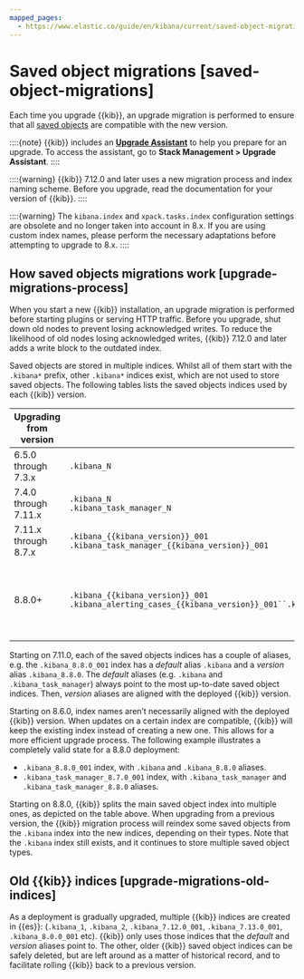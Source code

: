 ```yaml
---
mapped_pages:
  - https://www.elastic.co/guide/en/kibana/current/saved-object-migrations.html
---
```


# Saved object migrations [saved-object-migrations]

Each time you upgrade {{kib}}, an upgrade migration is performed to ensure that all [saved objects](../../../explore-analyze/find-and-organize/saved-objects.md) are compatible with the new version.

::::{note} 
{{kib}} includes an [**Upgrade Assistant**](../prepare-to-upgrade/upgrade-assistant.md) to help you prepare for an upgrade. To access the assistant, go to **Stack Management > Upgrade Assistant**.
::::


::::{warning} 
{{kib}} 7.12.0 and later uses a new migration process and index naming scheme. Before you upgrade, read the documentation for your version of {{kib}}.
::::


::::{warning} 
The `kibana.index` and `xpack.tasks.index` configuration settings are obsolete and no longer taken into account in 8.x. If you are using custom index names, please perform the necessary adaptations before attempting to upgrade to 8.x.
::::



## How saved objects migrations work [upgrade-migrations-process] 

When you start a new {{kib}} installation, an upgrade migration is performed before starting plugins or serving HTTP traffic. Before you upgrade, shut down old nodes to prevent losing acknowledged writes. To reduce the likelihood of old nodes losing acknowledged writes, {{kib}} 7.12.0 and later adds a write block to the outdated index.

Saved objects are stored in multiple indices. Whilst all of them start with the `.kibana*` prefix, other `.kibana*` indices exist, which are not used to store saved objects.  The following tables lists the saved objects indices used by each {{kib}} version.

| Upgrading from version | Index | Aliases |
| --- | --- | --- |
| 6.5.0 through 7.3.x | `.kibana_N` | `.kibana` |
| 7.4.0 through 7.11.x | `.kibana_N`<br>`.kibana_task_manager_N` | `.kibana`<br>`.kibana_task_manager` |
| 7.11.x through 8.7.x | `.kibana_{{kibana_version}}_001`<br>`.kibana_task_manager_{{kibana_version}}_001` | `.kibana`, `.kibana_{{kibana_version}}`<br>`.kibana_task_manager`, `.kibana_task_manager_{{kibana_version}}` |
| 8.8.0+ | `.kibana_{{kibana_version}}_001`<br>`.kibana_alerting_cases_{{kibana_version}}_001``.kibana_analytics_{{kibana_version}}_001``.kibana_ingest_{{kibana_version}}_001``.kibana_task_manager_{{kibana_version}}_001``.kibana_security_solution_{{kibana_version}}_001` | `.kibana`, `.kibana_{{kibana_version}}`<br>`.kibana_alerting_cases`, `.kibana_alerting_cases_{{kibana_version}}``.kibana_analytics`, `.kibana_analytics_{{kibana_version}}``.kibana_ingest`, `.kibana_ingest_{{kibana_version}}``.kibana_task_manager`, `.kibana_task_manager_{{kibana_version}}``.kibana_security_solution`, `.kibana_security_solution_{{kibana_version}}` |

Starting on 7.11.0, each of the saved objects indices has a couple of aliases, e.g. the `.kibana_8.8.0_001` index has a *default* alias `.kibana` and a *version* alias `.kibana_8.8.0`. The *default* aliases (e.g. `.kibana` and `.kibana_task_manager`) always point to the most up-to-date saved object indices. Then, *version* aliases are aligned with the deployed {{kib}} version.

Starting on 8.6.0, index names aren’t necessarily aligned with the deployed {{kib}} version. When updates on a certain index are compatible, {{kib}} will keep the existing index instead of creating a new one. This allows for a more efficient upgrade process. The following example illustrates a completely valid state for a 8.8.0 deployment:

* `.kibana_8.8.0_001` index, with `.kibana` and `.kibana_8.8.0` aliases.
* `.kibana_task_manager_8.7.0_001` index, with `.kibana_task_manager` and `.kibana_task_manager_8.8.0` aliases.

Starting on 8.8.0, {{kib}} splits the main saved object index into multiple ones, as depicted on the table above. When upgrading from a previous version, the {{kib}} migration process will reindex some saved objects from the `.kibana` index into the new indices, depending on their types. Note that the `.kibana` index still exists, and it continues to store multiple saved object types.


## Old {{kib}} indices [upgrade-migrations-old-indices] 

As a deployment is gradually upgraded, multiple {{kib}} indices are created in {{es}}: (`.kibana_1`, `.kibana_2`, `.kibana_7.12.0_001`, `.kibana_7.13.0_001`, `.kibana_8.0.0_001` etc). {{kib}} only uses those indices that the *default* and *version* aliases point to. The other, older {{kib}} saved object indices can be safely deleted, but are left around as a matter of historical record, and to facilitate rolling {{kib}} back to a previous version.

